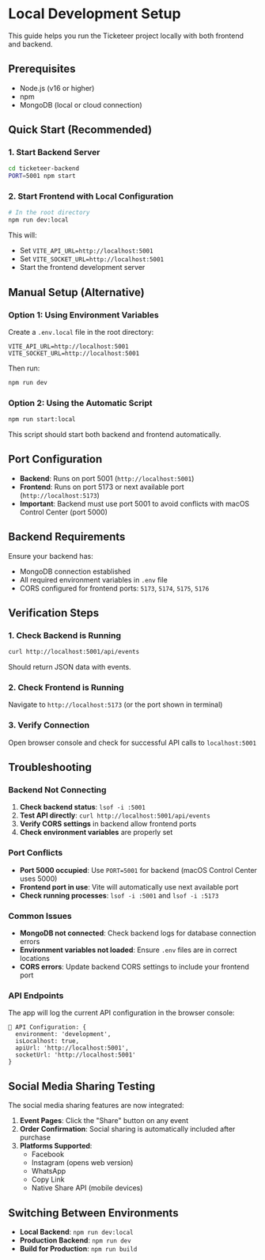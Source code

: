 # Local Development Setup

This guide helps you run the Ticketeer project locally with both frontend and backend.

## Prerequisites

- Node.js (v16 or higher)
- npm
- MongoDB (local or cloud connection)

## Quick Start (Recommended)

### 1. Start Backend Server
```bash
cd ticketeer-backend
PORT=5001 npm start
```

### 2. Start Frontend with Local Configuration
```bash
# In the root directory
npm run dev:local
```

This will:
- Set `VITE_API_URL=http://localhost:5001`
- Set `VITE_SOCKET_URL=http://localhost:5001`
- Start the frontend development server

## Manual Setup (Alternative)

### Option 1: Using Environment Variables
Create a `.env.local` file in the root directory:
```env
VITE_API_URL=http://localhost:5001
VITE_SOCKET_URL=http://localhost:5001
```

Then run:
```bash
npm run dev
```

### Option 2: Using the Automatic Script
```bash
npm run start:local
```
This script should start both backend and frontend automatically.

## Port Configuration

- **Backend**: Runs on port 5001 (`http://localhost:5001`)
- **Frontend**: Runs on port 5173 or next available port (`http://localhost:5173`)
- **Important**: Backend must use port 5001 to avoid conflicts with macOS Control Center (port 5000)

## Backend Requirements

Ensure your backend has:
- MongoDB connection established
- All required environment variables in `.env` file
- CORS configured for frontend ports: `5173`, `5174`, `5175`, `5176`

## Verification Steps

### 1. Check Backend is Running
```bash
curl http://localhost:5001/api/events
```
Should return JSON data with events.

### 2. Check Frontend is Running
Navigate to `http://localhost:5173` (or the port shown in terminal)

### 3. Verify Connection
Open browser console and check for successful API calls to `localhost:5001`

## Troubleshooting

### Backend Not Connecting
1. **Check backend status**: `lsof -i :5001`
2. **Test API directly**: `curl http://localhost:5001/api/events`
3. **Verify CORS settings** in backend allow frontend ports
4. **Check environment variables** are properly set

### Port Conflicts
- **Port 5000 occupied**: Use `PORT=5001` for backend (macOS Control Center uses 5000)
- **Frontend port in use**: Vite will automatically use next available port
- **Check running processes**: `lsof -i :5001` and `lsof -i :5173`

### Common Issues
- **MongoDB not connected**: Check backend logs for database connection errors
- **Environment variables not loaded**: Ensure `.env` files are in correct locations
- **CORS errors**: Update backend CORS settings to include your frontend port

### API Endpoints
The app will log the current API configuration in the browser console:
```
🔗 API Configuration: {
  environment: 'development',
  isLocalhost: true,
  apiUrl: 'http://localhost:5001',
  socketUrl: 'http://localhost:5001'
}
```

## Social Media Sharing Testing

The social media sharing features are now integrated:

1. **Event Pages**: Click the "Share" button on any event
2. **Order Confirmation**: Social sharing is automatically included after purchase
3. **Platforms Supported**:
   - Facebook
   - Instagram (opens web version)
   - WhatsApp
   - Copy Link
   - Native Share API (mobile devices)

## Switching Between Environments

- **Local Backend**: `npm run dev:local`
- **Production Backend**: `npm run dev`
- **Build for Production**: `npm run build`
